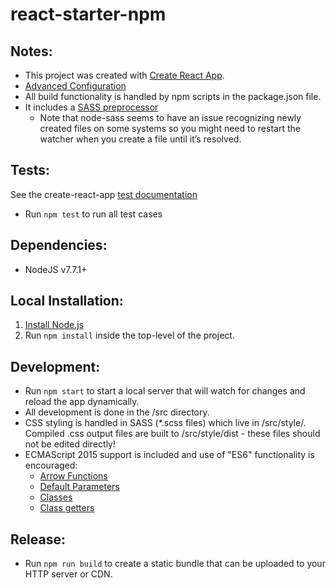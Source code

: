 # react-starter-npm

## Notes:

* This project was created with [Create React App](https://github.com/facebookincubator/create-react-app).
* [Advanced Configuration](https://github.com/facebookincubator/create-react-app/blob/master/packages/react-scripts/template/README.md#advanced-configuration)
* All build functionality is handled by npm scripts in the package.json file.
* It includes a [SASS preprocessor](https://github.com/facebookincubator/create-react-app/blob/master/packages/react-scripts/template/README.md#adding-a-css-preprocessor-sass-less-etc)
  * Note that node-sass seems to have an issue recognizing newly created files on some systems so you might need to restart the watcher when you create a file until it’s resolved.

## Tests:
See the create-react-app [test documentation](https://github.com/facebookincubator/create-react-app/blob/master/packages/react-scripts/template/README.md#running-tests)
* Run `npm test` to run all test cases

## Dependencies:
* NodeJS v7.7.1+

## Local Installation:
1. [Install Node.js](https://nodejs.org/en/download/)
2. Run `npm install` inside the top-level of the project.

## Development:
* Run `npm start` to start a local server that will watch for changes and reload the app dynamically.
* All development is done in the /src directory.
* CSS styling is handled in SASS (*.scss files) which live in /src/style/. Compiled .css output files are built to /src/style/dist - these files should not be edited directly!
* ECMAScript 2015 support is included and use of "ES6" functionality is encouraged:
  * [Arrow Functions](https://developer.mozilla.org/en-US/docs/Web/JavaScript/Reference/Functions/Arrow_functions)
  * [Default Parameters](https://developer.mozilla.org/en-US/docs/Web/JavaScript/Reference/Functions/Default_parameters)
  * [Classes](https://developer.mozilla.org/en/docs/Web/JavaScript/Reference/Classes)
  * [Class getters](https://developer.mozilla.org/en-US/docs/Web/JavaScript/Reference/Functions/get)

## Release:
* Run `npm run build` to create a static bundle that can be uploaded to your HTTP server or CDN.
